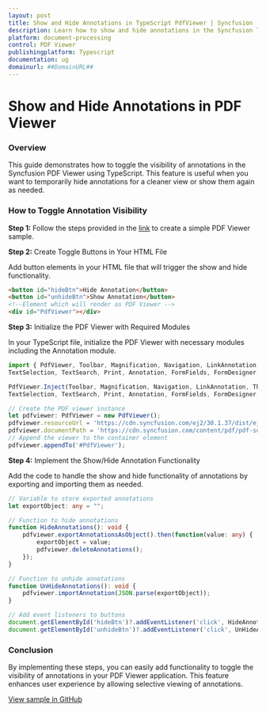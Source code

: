 ```yaml
---
layout: post
title: Show and Hide Annotations in TypeScript PdfViewer | Syncfusion
description: Learn how to show and hide annotations in the Syncfusion Typescript Pdfviewer control of Syncfusion Essential JS 2 and more.
platform: document-processing
control: PDF Viewer
publishingplatform: Typescript
documentation: ug
domainurl: ##DomainURL##
---
```


# Show and Hide Annotations in PDF Viewer

### Overview

This guide demonstrates how to toggle the visibility of annotations in the Syncfusion PDF Viewer using TypeScript. This feature is useful when you want to temporarily hide annotations for a cleaner view or show them again as needed.

### How to Toggle Annotation Visibility

**Step 1:** Follow the steps provided in the [link](https://help.syncfusion.com/document-processing/pdf/pdf-viewer/javascript-es6/getting-started) to create a simple PDF Viewer sample.

**Step 2:** Create Toggle Buttons in Your HTML File

Add button elements in your HTML file that will trigger the show and hide functionality.

```html
<button id="hideBtn">Hide Annotation</button>
<button id="unhideBtn">Show Annotation</button>
<!--Element which will render as PDF Viewer -->
<div id="PdfViewer"></div>
```

**Step 3:** Initialize the PDF Viewer with Required Modules

In your TypeScript file, initialize the PDF Viewer with necessary modules including the Annotation module.

```ts
import { PdfViewer, Toolbar, Magnification, Navigation, LinkAnnotation, ThumbnailView, BookmarkView,
TextSelection, TextSearch, Print, Annotation, FormFields, FormDesigner, PageOrganizer } from '@syncfusion/ej2-pdfviewer';

PdfViewer.Inject(Toolbar, Magnification, Navigation, LinkAnnotation, ThumbnailView, BookmarkView,
TextSelection, TextSearch, Print, Annotation, FormFields, FormDesigner, PageOrganizer);

// Create the PDF viewer instance
let pdfviewer: PdfViewer = new PdfViewer();
pdfviewer.resourceUrl = 'https://cdn.syncfusion.com/ej2/30.1.37/dist/ej2-pdfviewer-lib';
pdfviewer.documentPath = 'https://cdn.syncfusion.com/content/pdf/pdf-succinctly.pdf';
// Append the viewer to the container element
pdfviewer.appendTo('#PdfViewer');
```

**Step 4:** Implement the Show/Hide Annotation Functionality

Add the code to handle the show and hide functionality of annotations by exporting and importing them as needed.

```ts
// Variable to store exported annotations
let exportObject: any = "";

// Function to hide annotations
function HideAnnotations(): void {
    pdfviewer.exportAnnotationsAsObject().then(function(value: any) {
        exportObject = value;
        pdfviewer.deleteAnnotations();
    });
}

// Function to unhide annotations
function UnHideAnnotations(): void {
    pdfviewer.importAnnotation(JSON.parse(exportObject));
}

// Add event listeners to buttons
document.getElementById('hideBtn')?.addEventListener('click', HideAnnotations);
document.getElementById('unhideBtn')?.addEventListener('click', UnHideAnnotations);
```

### Conclusion

By implementing these steps, you can easily add functionality to toggle the visibility of annotations in your PDF Viewer application. This feature enhances user experience by allowing selective viewing of annotations.

[View sample in GitHub](https://github.com/SyncfusionExamples/typescript-pdf-viewer-examples/tree/master/How%20to)